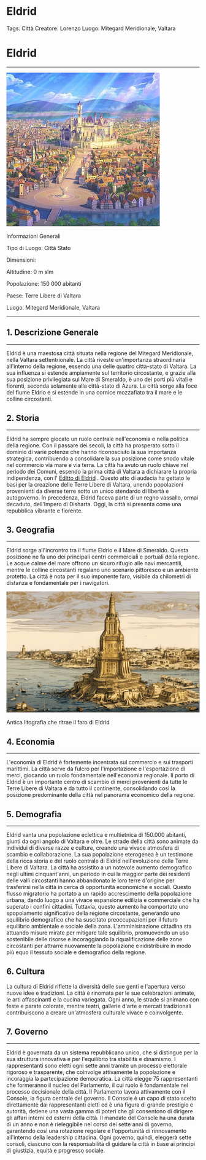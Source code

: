 # Eldrid

Tags: Città
Creatore: Lorenzo
Luogo: Mitegard Meridionale, Valtara

# Eldrid

---

![eldrid.jpg](eldrid.jpg)

Informazioni Generali

Tipo di Luogo: Città Stato

Dimensioni:

Altitudine: 0 m slm

Popolazione: 150 000 abitanti

Paese: Terre Libere di Valtara

Luogo: Mitegard Meridionale, Valtara

---

## 1. Descrizione Generale

---

Eldrid è una maestosa città situata nella regione del Mitegard Meridionale, nella Valtara settentrionale. La città riveste un'importanza straordinaria all'interno della regione, essendo una delle quattro città-stato di Valtara. La sua influenza si estende ampiamente sul territorio circostante, e grazie alla sua posizione privilegiata sul Mare di Smeraldo, è uno dei porti più vitali e fiorenti, seconda solamente alla città-stato di Azura. La città sorge alla foce del fiume Eldrio e si estende in una cornice mozzafiato tra il mare e le colline circostanti.

## 2. Storia

---

Eldrid ha sempre giocato un ruolo centrale nell'economia e nella politica della regione. Con il passare dei secoli, la città ha prosperato sotto il dominio di varie potenze che hanno riconosciuto la sua importanza strategica, contribuendo a consolidare la sua posizione come snodo vitale nel commercio via mare e via terra. La città ha avuto un ruolo chiave nel periodo dei Comuni, essendo la prima città di Valtara a dichiarare la propria indipendenza, con l' [Editto di Eldrid](Editto%20di%20Eldrid%20fc90df43131849e391648cf2cbc2d5b1.md) . Questo atto di audacia ha gettato le basi per la creazione delle Terre Libere di Valtara, unendo popolazioni provenienti da diverse terre sotto un unico stendardo di libertà e autogoverno. In precedenza, Eldrid faceva parte di un regno vassallo, ormai decaduto, dell'Impero di Disharta. Oggi, la città si presenta come una repubblica vibrante e fiorente.

## 3. Geografia

---

Eldrid sorge all'incrontro tra il fiume Eldrio e il Mare di Smeraldo. Questa posizione ne fa uno dei principali centri commerciali e portuali della regione. Le acque calme del mare offrono un sicuro rifugio alle navi mercantili, mentre le colline circostanti regalano uno scenario pittoresco e un ambiente protetto. La città è nota per il suo imponente faro, visibile da chilometri di distanza e fondamentale per i navigatori.

![Antica litografia che ritrae il faro di Eldrid](faro-haze-ultra-detailed-film-photography-light-leaks-larry-bud-melman-trending-on-artstation.png)

Antica litografia che ritrae il faro di Eldrid

## 4. Economia

---

L'economia di Eldrid è fortemente incentrata sul commercio e sui trasporti marittimi. La città serve da fulcro per l'importazione e l'esportazione di merci, giocando un ruolo fondamentale nell'economia regionale. Il porto di Eldrid è un importante centro di scambio di merci provenienti da tutte le Terre Libere di Valtara e da tutto il continente, consolidando così la posizione predominante della città nel panorama economico della regione.

## 5. Demografia

---

Eldrid vanta una popolazione eclettica e multietnica di 150.000 abitanti, giunti da ogni angolo di Valtara e oltre. Le strade della città sono animate da individui di diverse razze e culture, creando una vivace atmosfera di scambio e collaborazione. La sua popolazione eterogenea è un testimone della ricca storia e del ruolo centrale di Eldrid nell'evoluzione delle Terre Libere di Valtara.
La città ha assistito a un notevole aumento demografico negli ultimi cinquant'anni, un periodo in cui la maggior parte dei residenti delle valli circostanti hanno abbandonato le loro terre d'origine per trasferirsi nella città in cerca di opportunità economiche e sociali. Questo flusso migratorio ha portato a un rapido accrescimento della popolazione urbana, dando luogo a una vivace espansione edilizia e commerciale che ha superato i confini cittadini. Tuttavia, questo aumento ha comportato uno spopolamento significativo della regione circostante, generando uno squilibrio demografico che ha suscitato preoccupazioni per il futuro equilibrio ambientale e sociale della zona. L'amministrazione cittadina sta attuando misure mirate per mitigare tale squilibrio, promuovendo un uso sostenibile delle risorse e incoraggiando la riqualificazione delle zone circostanti per attrarre nuovamente la popolazione e ridistribuire in modo più equo il tessuto sociale e demografico della regione.

## 6. Cultura

La cultura di Eldrid riflette la diversità delle sue genti e l'apertura verso nuove idee e tradizioni. La città è rinomata per le sue celebrazioni animate, le arti affascinanti e la cucina variegata. Ogni anno, le strade si animano con feste e parate colorate, mentre teatri, gallerie d'arte e mercati tradizionali contribuiscono a creare un'atmosfera culturale vivace e coinvolgente.

## 7. Governo

---

Eldrid è governata da un sistema repubblicano unico, che si distingue per la sua struttura innovativa e per l'equilibrio tra stabilità e dinamismo. I rappresentanti sono eletti ogni sette anni tramite un processo elettorale rigoroso e trasparente, che coinvolge attivamente la popolazione e incoraggia la partecipazione democratica. La città elegge 75 rappresentanti che formeranno il nucleo del Parlamento, il cui ruolo è fondamentale nel processo decisionale della città. Il Parlamento lavora attivamente con il Console, la figura centrale del governo. Il Console è un capo di stato scelto direttamente dai rappresentanti eletti ed è una figura di grande prestigio e autorità, detiene una vasta gamma di poteri che gli consentono di dirigere gli affari interni ed esterni della città. Il mandato del Console ha una durata di un anno e non è rieleggibile nel corso dei sette anni di governo, garantendo così una rotazione regolare e l'opportunità di rinnovamento all'interno della leadership cittadina. Ogni governo, quindi, eleggerà sette consoli, ciascuno con la responsabilità di guidare la città in base ai principi di giustizia, equità e progresso sociale.